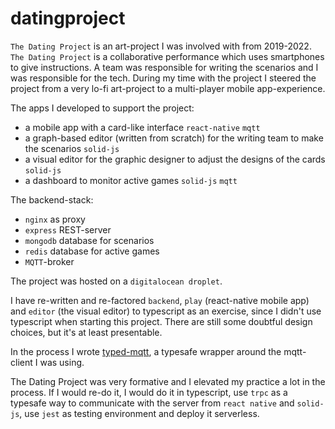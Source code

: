 ﻿# datingproject

`The Dating Project` is an art-project I was involved with from 2019-2022. `The Dating Project` is a collaborative performance which uses smartphones to give instructions. A team was responsible for writing the scenarios and I was responsible for the tech. During my time with the project I steered the project from a very lo-fi art-project to a multi-player mobile app-experience.

The apps I developed to support the project:

- a mobile app with a card-like interface `react-native` `mqtt`
- a graph-based editor (written from scratch) for the writing team to make the scenarios `solid-js`
- a visual editor for the graphic designer to adjust the designs of the cards `solid-js`
- a dashboard to monitor active games `solid-js` `mqtt`

The backend-stack:

- `nginx` as proxy
- `express` REST-server
- `mongodb` database for scenarios
- `redis` database for active games
- `MQTT`-broker

The project was hosted on a `digitalocean droplet`.

I have re-written and re-factored `backend`, `play` (react-native mobile app) and `editor` (the visual editor) to typescript as an exercise, since I didn't use typescript when starting this project. There are still some doubtful design choices, but it's at least presentable.

In the process I wrote [typed-mqtt](https://github.com/bigmistqke/typed-mqtt), a typesafe wrapper around the mqtt-client I was using.

The Dating Project was very formative and I elevated my practice a lot in the process. If I would re-do it, I would do it in typescript, use `trpc` as a typesafe way to communicate with the server from `react native` and `solid-js`, use `jest` as testing environment and deploy it serverless.
